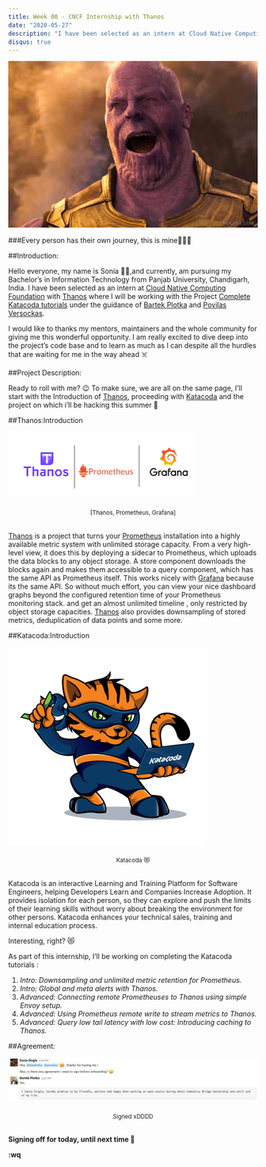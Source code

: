 ```yaml
---
title: Week 00 - CNCF Internship with Thanos
date: "2020-05-27"
description: "I have been selected as an intern at Cloud Native Computing Foundation with Thanos where I will be working with the Project Complete Katacoda tutorials under the guidance of Bartek Plotka and Povilas Versockas."
disqus: true
---
```


<p align="center">
<img src="./thanos.gif">
</p>

###Every person has their own journey, this is mine👩🏻‍💻

##Introduction:

Hello everyone, my name is Sonia 👱‍♀️,and currently, am pursuing my Bachelor’s in Information Technology from Panjab University, Chandigarh, India. I have been selected as an intern at [Cloud Native Computing Foundation](https://www.cncf.io/) with [Thanos](https://people.communitybridge.org/project/f51284ab-f652-47b1-9819-cd4135e75c00) where I will be working with the Project [Complete Katacoda tutorials](https://github.com/thanos-io/thanos/issues/2041) under the guidance of [Bartek Plotka](https://www.bwplotka.dev/) and [Povilas Versockas](https://povilasv.me/).

I would like to thanks my mentors, maintainers and the whole community for giving me this wonderful opportunity. I am really excited to dive deep into the project’s code base and to learn as much as I can despite all the hurdles that are waiting for me in the way ahead ☠️

##Project Description:

Ready to roll with me? 😉 To make sure, we are all on the same page, I’ll start with the Introduction of [Thanos](https://github.com/thanos-io/thanos), proceeding with [Katacoda](https://www.katacoda.com/) and the project on which i’ll be hacking this summer 🧐

##Thanos:Introduction

![Thanos Project](./triplets.png)
<center><sub>[Thanos, Prometheus, Grafana]</sub></center><br/>

[Thanos](https://github.com/thanos-io/thanos) is a project that turns your [Prometheus](https://prometheus.io/docs/prometheus/latest/installation/) installation into a highly available metric system with unlimited storage capacity. From a very high-level view, it does this by deploying a sidecar to Prometheus, which uploads the data blocks to any object storage. A store component downloads the blocks again and makes them accessible to a query component, which has the same API as Prometheus itself. This works nicely with [Grafana](https://grafana.com/) because its the same API. So without much effort, you can view your nice dashboard graphs beyond the configured retention time of your Prometheus monitoring stack. and get an almost unlimited timeline , only restricted by object storage capacities. [Thanos](https://github.com/thanos-io/thanos) also provides downsampling of stored metrics, deduplication of data points and some more.

##Katacoda:Introduction

![Thanos Project](./katacoda.png)
<center><sub>Katacoda 😻</sub></center><br/>

Katacoda is an interactive Learning and Training Platform for Software Engineers, helping Developers Learn and Companies Increase Adoption. It provides isolation for each person, so they can explore and push the limits of their learning skills without worry about breaking the environment for other persons. Katacoda enhances your technical sales, training and internal education process.

Interesting, right? 😻

As part of this internship, I’ll be working on completing the Katacoda tutorials :

1. <i>Intro: Downsampling and unlimited metric retention for Prometheus.</i>
2. <i>Intro: Global and meta alerts with Thanos.</i>
3. <i>Advanced: Connecting remote Prometheuses to Thanos using simple Envoy setup.</i>
4. <i>Advanced: Using Prometheus remote write to stream metrics to Thanos.</i>
5. <i>Advanced: Query low tail latency with low cost: Introducing caching to Thanos.</i>

##Agreement:

![Thanos Project](./sign.png)
<center><sub>Signed xDDDD</sub></center><br/>

**Signing off for today, until next time 👻**

**:wq**